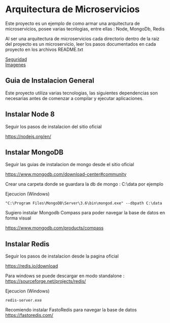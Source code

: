 Arquitectura de Microservicios
=

Este proyecto es un ejemplo de como armar una arquitectura de microservicios, posee varias tecnlogias, entre ellas :
    Node, MongoDb, Redis

Al ser una arquitectura de microservicios cada directorio dentro de la raiz del proyecto es un microservicio, leer los pasos documentados en cada proyecto en los archivos README.txt

[Seguridad](auth/README.md)\
[Imagenes](image/README.md)


Guia de Instalacion General
-
Este proyecto utiliza varias tecnologias, las siguientes dependencias son necesarias antes de comenzar a compilar y ejecutar aplicaciones.

Instalar Node 8
-
Seguir los pasos de instalacion del sitio oficial

https://nodejs.org/en/


Instalar MongoDB
-

Seguir las guias de instalacion de mongo desde el sitio oficial

https://www.mongodb.com/download-center#community

Crear una carpeta donde se guardara la db de mongo : C:\data por ejemplo

Ejecucion (Windows)

```
"C:\Program Files\MongoDB\Server\3.6\bin\mongod.exe" --dbpath C:\data
```

Sugiero instalar Mongodb Compass para poder navegar la base de datos en forma visual

https://www.mongodb.com/products/compass


Instalar Redis
-

Seguir los pasos de instalacion desde la pagina oficial

https://redis.io/download

Para windows se puede descargar en modo standalone : https://sourceforge.net/projects/redis/

Ejecucion (Windows)
```
redis-server.exe
```

Recomiendo instalar FastoRedis para navegar la base de datos https://fastoredis.com/
